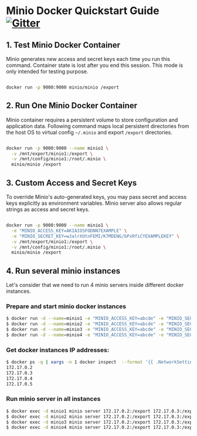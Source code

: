 # Minio Docker Quickstart Guide [![Gitter](https://badges.gitter.im/Join%20Chat.svg)](https://gitter.im/minio/minio?utm_source=badge&utm_medium=badge&utm_campaign=pr-badge&utm_content=badge)


## 1. Test Minio Docker Container
Minio generates new access and secret keys each time you run this command. Container state is lost after you end this session. This mode is only intended for testing purpose.

```sh

docker run -p 9000:9000 minio/minio /export

```

## 2. Run One Minio Docker Container

Minio container requires a persistent volume to store configuration and application data. Following command maps local persistent directories from the host OS to virtual config `~/.minio` and export `/export` directories. 

```sh

docker run -p 9000:9000 --name minio1 \
  -v /mnt/export/minio1:/export \
  -v /mnt/config/minio1:/root/.minio \
  minio/minio /export

```

## 3. Custom Access and Secret Keys

To override Minio's auto-generated keys, you may pass secret and access keys explicitly as environment variables. Minio server also allows regular strings as access and secret keys.

```sh

docker run -p 9000:9000 --name minio1 \
  -e "MINIO_ACCESS_KEY=AKIAIOSFODNN7EXAMPLE" \
  -e "MINIO_SECRET_KEY=wJalrXUtnFEMI/K7MDENG/bPxRfiCYEXAMPLEKEY" \
  -v /mnt/export/minio1:/export \
  -v /mnt/config/minio1:/root/.minio \
  minio/minio /export

```

## 4. Run several minio instances

Let's consider that we need to run 4 minio servers inside different docker instances.

### Prepare and start minio docker instances
```sh
$ docker run -d --name=minio1 -e "MINIO_ACCESS_KEY=abcde" -e "MINIO_SECRET_KEY=secret00" -it -v/mnt/export/minio1:/export minio/minio
$ docker run -d --name=minio2 -e "MINIO_ACCESS_KEY=abcde" -e "MINIO_SECRET_KEY=secret00" -it -v/mnt/export/minio2:/export minio/minio
$ docker run -d --name=minio3 -e "MINIO_ACCESS_KEY=abcde" -e "MINIO_SECRET_KEY=secret00" -it -v/mnt/export/minio3:/export minio/minio
$ docker run -d --name=minio4 -e "MINIO_ACCESS_KEY=abcde" -e "MINIO_SECRET_KEY=secret00" -it -v/mnt/export/minio4:/export minio/minio
```

### Get docker instances IP addresses:
```sh
$ docker ps -q | xargs -n 1 docker inspect  --format '{{ .NetworkSettings.IPAddress }}'
172.17.0.2
172.17.0.3
172.17.0.4
172.17.0.5
```

### Run minio server in all instances
```sh
$ docker exec -d minio1 minio server 172.17.0.2:/export 172.17.0.3:/export 172.17.0.4:/export 172.17.0.5:/export
$ docker exec -d minio2 minio server 172.17.0.2:/export 172.17.0.3:/export 172.17.0.4:/export 172.17.0.5:/export
$ docker exec -d minio3 minio server 172.17.0.2:/export 172.17.0.3:/export 172.17.0.4:/export 172.17.0.5:/export
$ docker exec -d minio4 minio server 172.17.0.2:/export 172.17.0.3:/export 172.17.0.4:/export 172.17.0.5:/export
```
